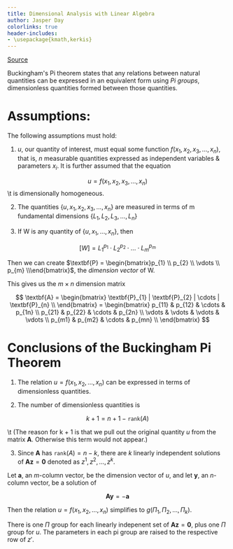 ```yaml
---
title: Dimensional Analysis with Linear Algebra
author: Jasper Day
colorlinks: true
header-includes:
- \usepackage{kmath,kerkis}
---
```


[Source](http://homepage.math.uiowa.edu/~rcurtu/MathBioGroup/MBGfiles/dimAnalysis.pdf)

Buckingham's Pi theorem states that any relations between natural quantities can be expressed in an equivalent form using *Pi groups*, dimensionless quantities formed between those quantities.

# Assumptions:

The following assumptions must hold:

1. $\textit{u}$, our quantity of interest, must equal some function $f\left(x_{1}, x_{2}, x_{3}, \ldots, x_{n}\right)$, that is, $\textit{n}$ measurable quantities expressed as independent variables & parameters $x_{i}$. It is further assumed that the equation

$$
u = f\left(x_{1}, x_{2}, x_{3}, \ldots, x_{n}\right)
$$ 
\t is dimensionally homogeneous.

2. The quantities $\{u, x_{1}, x_{2}, x_{3}, \ldots, x_{n}\}$ are measured in terms of $\text{m}$ fundamental dimensions $\{ L_{1}, L_{2}, L_{3}, \ldots, L_{n} \}$

3. If $\text{W}$ is any quantity of $\{ u, x_{1}, \ldots, x_{n}\}$, then

$$
\left[W\right] = L_{1}^{p_{1}} \cdot L_{2}^{p_{2}} \cdot \ldots \cdot L_{m}^{p_{m}}
$$

Then we can create $\textbf{P} = \begin{bmatrix}p_{1} \\ p_{2} \\ \vdots \\ p_{m} \\\end{bmatrix}$, the *dimension vector* of W.

This gives us the $m\times n$ dimension matrix

$$
\textbf{A} = \begin{bmatrix} \textbf{P}_{1} | \textbf{P}_{2} | \cdots | \textbf{P}_{n} \\ \end{bmatrix} = \begin{bmatrix}
    p_{11} & p_{12} & \cdots & p_{1n} \\
    p_{21} & p_{22} & \cdots & p_{2n} \\
    \vdots & \vdots & \vdots & \vdots \\
    p_{m1} & p_{m2} & \cdots & p_{mn} \\
    \end{bmatrix}
$$

# Conclusions of the Buckingham Pi Theorem

1. The relation $u = f\left(x_{1}, x_{2}, \ldots, x_{n} \right)$ can be expressed in terms of dimensionless quantities.

2. The number of dimensionless quantities is

$$
k + 1 = n + 1 - \texttt{rank}\left(A\right)
$$

\t (The reason for k + 1 is that we pull out the original quantity $u$ from the matrix $\textbf{A}$. Otherwise this term would not appear.)

3. Since $\textbf{A}$ has $\texttt{rank}\left(A\right) = n - k$, there are $k$ linearly independent solutions of $\textbf{Az} = \textbf{0}$ denoted as $z^{1}, z^{2}, \ldots, z^{k}$.

Let $\textbf{a}$, an $m$-column vector, be the dimension vector of $u$, and let $\textbf{y}$, an $n$-column vector, be a solution of 

$$
\textbf{Ay} = -\textbf{a}
$$

Then the relation $u = f\left(x_{1}, x_{2}, \ldots, x_{n} \right)$ simplifies to $g\left(\Pi_{1}, \Pi_{2}, \ldots, \Pi_{k} \right)$.

There is one $\Pi$ group for each linearly indepenent set of $\textbf{Az} = \textbf{0}$, plus one $\Pi$ group for $u$. The parameters in each pi group are raised to the respective row of $z\prime$.
